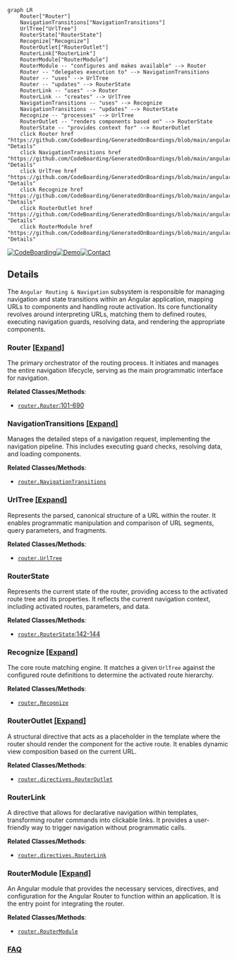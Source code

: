 ```mermaid
graph LR
    Router["Router"]
    NavigationTransitions["NavigationTransitions"]
    UrlTree["UrlTree"]
    RouterState["RouterState"]
    Recognize["Recognize"]
    RouterOutlet["RouterOutlet"]
    RouterLink["RouterLink"]
    RouterModule["RouterModule"]
    RouterModule -- "configures and makes available" --> Router
    Router -- "delegates execution to" --> NavigationTransitions
    Router -- "uses" --> UrlTree
    Router -- "updates" --> RouterState
    RouterLink -- "uses" --> Router
    RouterLink -- "creates" --> UrlTree
    NavigationTransitions -- "uses" --> Recognize
    NavigationTransitions -- "updates" --> RouterState
    Recognize -- "processes" --> UrlTree
    RouterOutlet -- "renders components based on" --> RouterState
    RouterState -- "provides context for" --> RouterOutlet
    click Router href "https://github.com/CodeBoarding/GeneratedOnBoardings/blob/main/angular/Router.md" "Details"
    click NavigationTransitions href "https://github.com/CodeBoarding/GeneratedOnBoardings/blob/main/angular/NavigationTransitions.md" "Details"
    click UrlTree href "https://github.com/CodeBoarding/GeneratedOnBoardings/blob/main/angular/UrlTree.md" "Details"
    click Recognize href "https://github.com/CodeBoarding/GeneratedOnBoardings/blob/main/angular/Recognize.md" "Details"
    click RouterOutlet href "https://github.com/CodeBoarding/GeneratedOnBoardings/blob/main/angular/RouterOutlet.md" "Details"
    click RouterModule href "https://github.com/CodeBoarding/GeneratedOnBoardings/blob/main/angular/RouterModule.md" "Details"
```

[![CodeBoarding](https://img.shields.io/badge/Generated%20by-CodeBoarding-9cf?style=flat-square)](https://github.com/CodeBoarding/CodeBoarding)[![Demo](https://img.shields.io/badge/Try%20our-Demo-blue?style=flat-square)](https://www.codeboarding.org/demo)[![Contact](https://img.shields.io/badge/Contact%20us%20-%20contact@codeboarding.org-lightgrey?style=flat-square)](mailto:contact@codeboarding.org)

## Details

The `Angular Routing & Navigation` subsystem is responsible for managing navigation and state transitions within an Angular application, mapping URLs to components and handling route activation. Its core functionality revolves around interpreting URLs, matching them to defined routes, executing navigation guards, resolving data, and rendering the appropriate components.

### Router [[Expand]](./Router.md)
The primary orchestrator of the routing process. It initiates and manages the entire navigation lifecycle, serving as the main programmatic interface for navigation.


**Related Classes/Methods**:

- <a href="https://github.com/angular/angular/blob/main/packages/router/src/router.ts#L101-L690" target="_blank" rel="noopener noreferrer">`router.Router`:101-690</a>


### NavigationTransitions [[Expand]](./NavigationTransitions.md)
Manages the detailed steps of a navigation request, implementing the navigation pipeline. This includes executing guard checks, resolving data, and loading components.


**Related Classes/Methods**:

- <a href="https://github.com/angular/angular/blob/main/packages/router/src/router.ts" target="_blank" rel="noopener noreferrer">`router.NavigationTransitions`</a>


### UrlTree [[Expand]](./UrlTree.md)
Represents the parsed, canonical structure of a URL within the router. It enables programmatic manipulation and comparison of URL segments, query parameters, and fragments.


**Related Classes/Methods**:

- <a href="https://github.com/angular/angular/blob/main/packages/router/src/router.ts" target="_blank" rel="noopener noreferrer">`router.UrlTree`</a>


### RouterState
Represents the current state of the router, providing access to the activated route tree and its properties. It reflects the current navigation context, including activated routes, parameters, and data.


**Related Classes/Methods**:

- <a href="https://github.com/angular/angular/blob/main/packages/router/src/router.ts#L142-L144" target="_blank" rel="noopener noreferrer">`router.RouterState`:142-144</a>


### Recognize [[Expand]](./Recognize.md)
The core route matching engine. It matches a given `UrlTree` against the configured route definitions to determine the activated route hierarchy.


**Related Classes/Methods**:

- <a href="https://github.com/angular/angular/blob/main/packages/router/src/recognize.ts" target="_blank" rel="noopener noreferrer">`router.Recognize`</a>


### RouterOutlet [[Expand]](./RouterOutlet.md)
A structural directive that acts as a placeholder in the template where the router should render the component for the active route. It enables dynamic view composition based on the current URL.


**Related Classes/Methods**:

- <a href="https://github.com/angular/angular/blob/main/packages/router/src/directives/router_outlet.ts" target="_blank" rel="noopener noreferrer">`router.directives.RouterOutlet`</a>


### RouterLink
A directive that allows for declarative navigation within templates, transforming router commands into clickable links. It provides a user-friendly way to trigger navigation without programmatic calls.


**Related Classes/Methods**:

- <a href="https://github.com/angular/angular/blob/main/packages/router/src/directives/router_link.ts" target="_blank" rel="noopener noreferrer">`router.directives.RouterLink`</a>


### RouterModule [[Expand]](./RouterModule.md)
An Angular module that provides the necessary services, directives, and configuration for the Angular Router to function within an application. It is the entry point for integrating the router.


**Related Classes/Methods**:

- <a href="https://github.com/angular/angular/blob/main/packages/router/src/router_module.ts" target="_blank" rel="noopener noreferrer">`router.RouterModule`</a>




### [FAQ](https://github.com/CodeBoarding/GeneratedOnBoardings/tree/main?tab=readme-ov-file#faq)